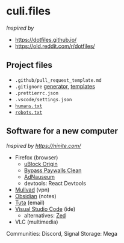 # culi.files
_Inspired by_
- https://dotfiles.github.io/
- https://old.reddit.com/r/dotfiles/

## Project files
- `.github/pull_request_template.md`
- `.gitignore` [generator](https://www.toptal.com/developers/gitignore), [templates](https://github.com/github/gitignore)
- `.prettierrc.json`
- `.vscode/settings.json`
- [`humans.txt`](https://humanstxt.org/)
- [`robots.txt`](https://www.robotstxt.org/)

## Software for a new computer
_Inspired by https://ninite.com/_
- Firefox (browser)
  - [uBlock Origin](https://ublockorigin.com/)
  - [Bypass Paywalls Clean](https://gitflic.ru/project/magnolia1234/bpc_uploads)
  - [AdNauseum](https://adnauseam.io/)
  - devtools: React Devtools
- [Mullvad](https://mullvad.net/en) (vpn)
- [Obsidian](https://obsidian.md/) (notes)
- [Tuta](https://tuta.com/) (email)
- [Visual Studio Code](https://code.visualstudio.com/) (ide)
  - alternatives: [Zed](https://zed.dev/)
- VLC (multimedia)

Communities: Discord, Signal
Storage: Mega
